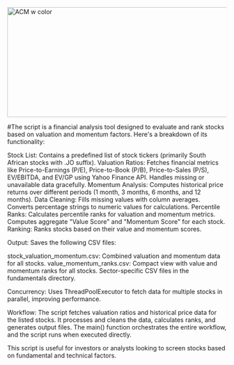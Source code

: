 <img width="780" height="253" alt="ACM w color" src="https://github.com/user-attachments/assets/526bc08b-9bbe-426c-994a-fd69ee37089a" />

#The script is a financial analysis tool designed to evaluate and rank stocks based on valuation and momentum factors. Here's a breakdown of its functionality:

Stock List: Contains a predefined list of stock tickers (primarily South African stocks with .JO suffix).
Valuation Ratios: Fetches financial metrics like Price-to-Earnings (P/E), Price-to-Book (P/B), Price-to-Sales (P/S), EV/EBITDA, and EV/GP using Yahoo Finance API.
Handles missing or unavailable data gracefully.
Momentum Analysis: Computes historical price returns over different periods (1 month, 3 months, 6 months, and 12 months).
Data Cleaning: Fills missing values with column averages. Converts percentage strings to numeric values for calculations.
Percentile Ranks: Calculates percentile ranks for valuation and momentum metrics. Computes aggregate "Value Score" and "Momentum Score" for each stock.
Ranking: Ranks stocks based on their value and momentum scores.

Output: Saves the following CSV files:

stock_valuation_momentum.csv: Combined valuation and momentum data for all stocks.
value_momentum_ranks.csv: Compact view with value and momentum ranks for all stocks.
Sector-specific CSV files in the fundamentals directory.

Concurrency: Uses ThreadPoolExecutor to fetch data for multiple stocks in parallel, improving performance.

Workflow: The script fetches valuation ratios and historical price data for the listed stocks. It processes and cleans the data, calculates ranks, and generates output files. The main() function orchestrates the entire workflow, and the script runs when executed directly.

This script is useful for investors or analysts looking to screen stocks based on fundamental and technical factors.
